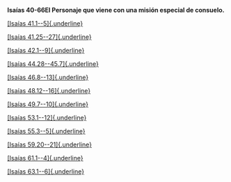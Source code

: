 **Isaías 40-66El Personaje que viene con una misión especial de
consuelo.**

[[Isaías 41.1--5]{.underline}](logosref:BibleRVR60.Is41.1-5)

[[Isaías 41.25--27]{.underline}](logosref:BibleRVR60.Is41.25-27)

[[Isaías 42.1--9]{.underline}](logosref:BibleRVR60.Is42.1-9)

[[Isaías 44.28--45.7]{.underline}](logosref:BibleRVR60.Is44.28-45.7)

[[Isaías 46.8--13]{.underline}](logosref:BibleRVR60.Is46.8-13)

[[Isaías 48.12--16]{.underline}](logosref:BibleRVR60.Is48.12-16)

[[Isaías 49.7--10]{.underline}](logosref:BibleRVR60.Is49.7-10)

[[Isaías 53.1--12]{.underline}](logosref:BibleRVR60.Is53.1-12)

[[Isaías 55.3--5]{.underline}](logosref:BibleRVR60.Is55.3-5)

[[Isaías 59.20--21]{.underline}](logosref:BibleRVR60.Is59.20-21)

[[Isaías 61.1--4]{.underline}](logosref:BibleRVR60.Is61.1-4)

[[Isaías 63.1--6]{.underline}](logosref:BibleRVR60.Is63.1-6)
